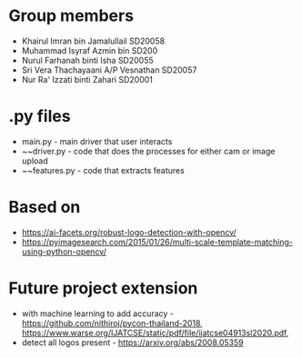 # Group members
* Khairul Imran bin Jamalullail SD20058
* Muhammad Isyraf Azmin bin  SD200
* Nurul Farhanah binti Isha SD20055 
* Sri Vera Thachayaani A/P Vesnathan SD20057
* Nur Ra' Izzati binti Zahari SD20001

# .py files
* main.py - main driver that user interacts
* ~~driver.py - code that does the processes for either cam or image upload
* ~~features.py - code that extracts features

# Based on
* https://ai-facets.org/robust-logo-detection-with-opencv/
* https://pyimagesearch.com/2015/01/26/multi-scale-template-matching-using-python-opencv/

# Future project extension
* with machine learning to add accuracy - https://github.com/nithiroj/pycon-thailand-2018, https://www.warse.org/IJATCSE/static/pdf/file/ijatcse04913sl2020.pdf,  
* detect all logos present - https://arxiv.org/abs/2008.05359
